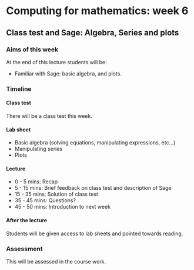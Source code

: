# Computing for mathematics: week 6
## Class test and Sage: Algebra, Series and plots

### Aims of this week

At the end of this lecture students will be:

- Familiar with Sage: basic algebra, and plots.

### Timeline

#### Class test

There will be a class test this week.

#### Lab sheet

- Basic algebra (solving equations, manipulating expressions, etc...)
- Manipulating series
- Plots

#### Lecture

- 0 - 5 mins: Recap
- 5 - 15 mins: Brief feedback on class test and description of Sage
- 15 - 35 mins: Solution of class test
- 35 - 45 mins: Questions?
- 45 - 50 mins: Introduction to next week

#### After the lecture

Students will be given access to lab sheets and pointed towards reading.

### Assessment

This will be assessed in the course work.
